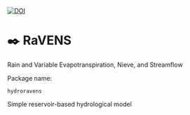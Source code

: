 [![DOI](https://zenodo.org/badge/199317220.svg)](https://zenodo.org/badge/latestdoi/199317220)


# :black_nib: RaVENS
Rain and Variable Evapotranspiration, Nieve, and Streamflow

Package name:
```
hydroravens
```

Simple reservoir-based hydrological model
